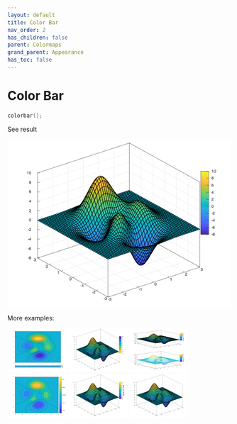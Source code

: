 ```yaml
---
layout: default
title: Color Bar
nav_order: 2
has_children: false
parent: Colormaps
grand_parent: Appearance
has_toc: false
---
```

# Color Bar

```cpp
colorbar();
```


See result

[![example_colorbar_1](colorbar/colorbar_1.png)](https://github.com/alandefreitas/matplotplusplus/blob/master/examples/appearance/colormaps/colorbar/colorbar_1.cpp)

More examples:
    
[![example_colorbar_2](colorbar/colorbar_2_thumb.png)](https://github.com/alandefreitas/matplotplusplus/blob/master/examples/appearance/colormaps/colorbar/colorbar_2.cpp)  [![example_colorbar_3](colorbar/colorbar_3_thumb.png)](https://github.com/alandefreitas/matplotplusplus/blob/master/examples/appearance/colormaps/colorbar/colorbar_3.cpp)  [![example_colorbar_4](colorbar/colorbar_4_thumb.png)](https://github.com/alandefreitas/matplotplusplus/blob/master/examples/appearance/colormaps/colorbar/colorbar_4.cpp)  [![example_colorbar_5](colorbar/colorbar_5_thumb.png)](https://github.com/alandefreitas/matplotplusplus/blob/master/examples/appearance/colormaps/colorbar/colorbar_5.cpp)  [![example_colorbar_6](colorbar/colorbar_6_thumb.png)](https://github.com/alandefreitas/matplotplusplus/blob/master/examples/appearance/colormaps/colorbar/colorbar_6.cpp)  [![example_colorbar_7](colorbar/colorbar_7_thumb.png)](https://github.com/alandefreitas/matplotplusplus/blob/master/examples/appearance/colormaps/colorbar/colorbar_7.cpp)

  



<!-- Generated with mdsplit: https://github.com/alandefreitas/mdsplit -->
